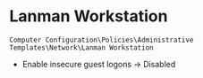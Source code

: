 # Lanman Workstation

`Computer Configuration\Policies\Administrative Templates\Network\Lanman Workstation`

- Enable insecure guest logons -> Disabled